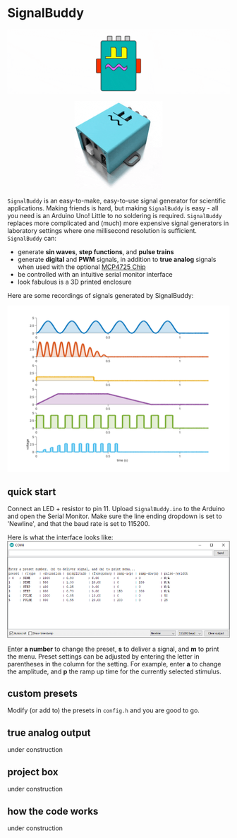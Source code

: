# SignalBuddy

![](images/banner.gif)
<p align="center"><img src="images/SignalBuddy3D.gif" height="200"></p>

`SignalBuddy` is an easy-to-make, easy-to-use signal generator for scientific applications. Making friends is hard, but making `SignalBuddy` is easy - all you need is an Arduino Uno! Little to no soldering is required. `SignalBuddy` replaces more complicated and (much) more expensive signal generators in laboratory settings where one millisecond resolution is sufficient. `SignalBuddy` can:

* generate **sin waves**, **step functions**, and **pulse trains**
* generate **digital** and **PWM** signals, in addition to **true analog** signals when used with the optional [MCP4725 Chip](https://www.adafruit.com/product/935)  
* be controlled with an intuitive serial monitor interface
* look fabulous is a 3D printed enclosure

Here are some recordings of signals generated by SignalBuddy:

![](images/recording.png)

## quick start
Connect an LED + resistor to pin 11. Upload `SignalBuddy.ino` to the Arduino and open the Serial Monitor. Make sure the line ending dropdown is set to 'Newline', and that the baud rate is set to 115200.

Here is what the interface looks like:
![](images/serial_interface.png)

Enter **a number** to change the preset, **s** to deliver a signal, and **m** to print the menu. Preset settings can be adjusted by entering the letter in parentheses in the column for the setting. For example, enter **a** to change the amplitude, and **p** the ramp up time for the currently selected stimulus.



## custom presets
Modify (or add to) the presets in `config.h` and you are good to go.

## true analog output
under construction

## project box
under construction

## how the code works
under construction
